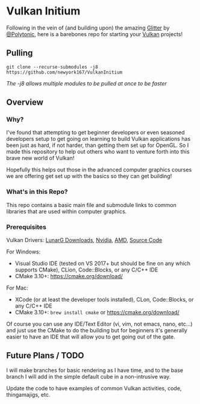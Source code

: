 # Vulkan Initium

<!-- ![Vulkan](https://cdn.arstechnica.net/wp-content/uploads/2016/02/vulkan.jpg) -->
<!-- <sub><sup>Image credit <a href="https://arstechnica.com/gaming/2016/02/vulkan-benchmarks-a-boost-for-amd-and-nvidia-but-theres-work-to-be-done/">Ars Technica</a></sup></sub> -->

Following in the vein of (and building upon) the amazing [Glitter](https://github.com/Polytonic/Glitter) by [@Polytonic](https://github.com/Polytonic), here is a barebones repo for starting your [Vulkan](https://www.khronos.org/vulkan/) projects!

## Pulling
```git clone --recurse-submodules -j8 https://github.com/newyork167/VulkanInitium```

*The -j8 allows multiple modules to be pulled at once to be faster*

## Overview
### Why?
I've found that attempting to get beginner developers or even seasoned developers setup to get going on learning to build Vulkan applications has been just as hard, if not harder, than getting them set up for OpenGL. So I made this repository to help out others who want to venture forth into this brave new world of Vulkan!

Hopefully this helps out those in the advanced computer graphics courses we are offering get set up with the basics so they can get building! 

### What's in this Repo?
This repo contains a basic main file and submodule links to common libraries that are used within computer graphics. 

### Prerequisites
Vulkan Drivers: [LunarG Downloads](https://vulkan.lunarg.com/sdk/home), [Nvidia](https://developer.nvidia.com/vulkan-driver), [AMD](http://gpuopen.com/gaming-product/vulkan/), [Source Code](https://github.com/KhronosGroup/Vulkan-Hpp)

For Windows:
- Visual Studio IDE (tested on VS 2017+ but should be fine on any which supports CMake), CLion, Code::Blocks, or any C/C++ IDE
- CMake 3.10+: https://cmake.org/download/

For Mac:
- XCode (or at least the developer tools installed), CLon, Code::Blocks, or any C/C++ IDE
- CMake 3.10+: ```brew install cmake``` or https://cmake.org/download/

Of course you can use any IDE/Text Editor (vi, vim, not emacs, nano, etc...) and just use the CMake to do the building but for beginners it's generally easier to have an IDE that will allow you to get going out of the gate.  

## Future Plans / TODO
I will make branches for basic rendering as I have time, and to the base branch I will add in the simple default cube in a non-intrusive way.

Update the code to have examples of common Vulkan activities, code, thingamajigs, etc.
